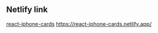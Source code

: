 ## Netlify link
<a href="https://react-iphone-cards.netlify.app/" target="_blank">react-iphone-cards</a>
https://react-iphone-cards.netlify.app/

